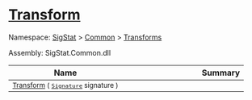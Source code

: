 # [Transform](./Normalize-100663634.md)

Namespace: [SigStat]() > [Common](./../../README.md) > [Transforms](./../README.md)

Assembly: SigStat.Common.dll

| Name | Summary  |
| ------| -----------:|
| <sub>[Transform](./Normalize-100663634.md) ( [`Signature`](./../../Signature.md) signature )</sub> | <img width=225/><sub></sub>
